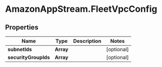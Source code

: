 # AmazonAppStream.FleetVpcConfig

## Properties

Name | Type | Description | Notes
------------ | ------------- | ------------- | -------------
**subnetIds** | **Array** |  | [optional] 
**securityGroupIds** | **Array** |  | [optional] 


